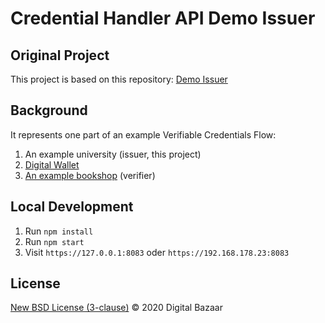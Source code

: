 # Credential Handler API Demo Issuer

## Original Project

This project is based on this repository: [Demo Issuer](https://github.com/digitalbazaar/chapi-demo-issuer)

## Background

It represents one part of an example Verifiable Credentials Flow:

1. An example university (issuer, this project)
2. [Digital Wallet](https://github.com/VeronikaSedlackova/Demo-Wallet) 
3. [An example bookshop](https://github.com/VeronikaSedlackova/Demo-Verifier) (verifier)


## Local Development

1. Run `npm install`
2. Run `npm start`
3. Visit `https://127.0.0.1:8083` oder `https://192.168.178.23:8083` 


## License

[New BSD License (3-clause)](LICENSE) © 2020 Digital Bazaar
